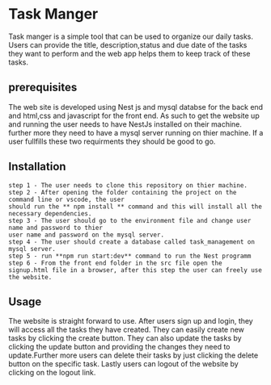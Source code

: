 # **Task Manger**

Task manger is a simple tool that can be used to organize our daily tasks. Users can provide
the title, description,status and due date of the tasks they want to perform and the web app
helps them to keep track of these tasks.

## **prerequisites**
The web site is developed using Nest js and mysql databse for the back end and html,css and javascript for the front end. As such to get the website up and running the user needs to have NestJs installed on their machine. further more they need to have a mysql server running on thier machine. If a user fullfills these two requirments they should be good to go.

## **Installation**
```
step 1 - The user needs to clone this repository on thier machine.
step 2 - After opening the folder containing the project on the command line or vscode, the user
should run the ** npm install ** command and this will install all the necessary dependencies.
step 3 - The user should go to the environment file and change user name and password to thier
user name and password on the mysql server.
step 4 - The user should create a database called task_management on mysql server.
step 5 - run **npm run start:dev** command to run the Nest programm
step 6 - From the front end folder in the src file open the signup.html file in a browser, after this step the user can freely use the website.

```

## **Usage**
The website is straight forward to use. After users sign up and login, they will access
all the tasks they have created. They can easily create new tasks by clicking the create button. They can also update the tasks by clicking the update button and providing the changes they need to update.Further more users can delete their tasks by just clicking the delete button on the specific task. Lastly users can logout of the website by clicking on the logout link.
